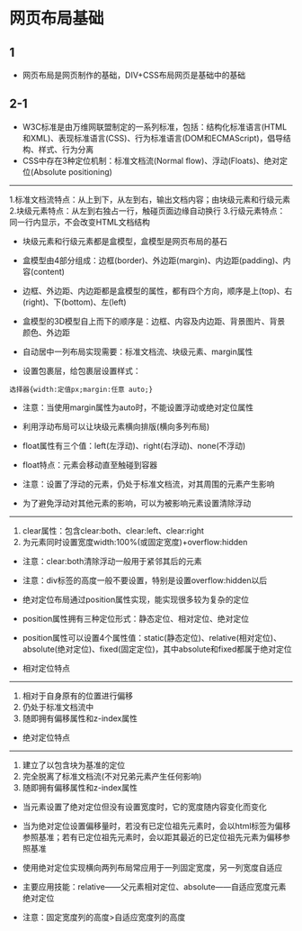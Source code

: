 # 网页布局基础



## 1
* 网页布局是网页制作的基础，DIV+CSS布局网页是基础中的基础

## 2-1
* W3C标准是由万维网联盟制定的一系列标准，包括：结构化标准语言(HTML和XML)、表现标准语言(CSS)、行为标准语言(DOM和ECMAScript)，倡导结构、样式、行为分离
* CSS中存在3种定位机制：标准文档流(Normal flow)、浮动(Floats)、绝对定位(Absolute positioning)

---
1.标准文档流特点：从上到下，从左到右，输出文档内容；由块级元素和行级元素
2.块级元素特点：从左到右独占一行，触碰页面边缘自动换行
3.行级元素特点：同一行内显示，不会改变HTML文档结构


* 块级元素和行级元素都是盒模型，盒模型是网页布局的基石
* 盒模型由4部分组成：边框(border)、外边距(margin)、内边距(padding)、内容(content)
* 边框、外边距、内边距都是盒模型的属性，都有四个方向，顺序是上(top)、右(right)、下(bottom)、左(left)
* 盒模型的3D模型自上而下的顺序是：边框、内容及内边距、背景图片、背景颜色、外边距


* 自动居中一列布局实现需要：标准文档流、块级元素、margin属性
* 设置包裹层，给包裹层设置样式：

`选择器{width:定值px;margin:任意 auto;}`
* 注意：当使用margin属性为auto时，不能设置浮动或绝对定位属性


* 利用浮动布局可以让块级元素横向排版(横向多列布局)
* float属性有三个值：left(左浮动)、right(右浮动)、none(不浮动)
* float特点：元素会移动直至触碰到容器
* 注意：设置了浮动的元素，仍处于标准文档流，对其周围的元素产生影响


* 为了避免浮动对其他元素的影响，可以为被影响元素设置清除浮动

---
1. clear属性：包含clear:both、clear:left、clear:right
2. 为元素同时设置宽度width:100%(或固定宽度)+overflow:hidden
* 注意：clear:both清除浮动一般用于紧邻其后的元素
* 注意：div标签的高度一般不要设置，特别是设置overflow:hidden以后


* 绝对定位布局通过position属性实现，能实现很多较为复杂的定位
* position属性拥有三种定位形式：静态定位、相对定位、绝对定位
* position属性可以设置4个属性值：static(静态定位)、relative(相对定位)、absolute(绝对定位)、fixed(固定定位)，其中absolute和fixed都属于绝对定位


* 相对定位特点

---
1. 相对于自身原有的位置进行偏移
2. 仍处于标准文档流中
3. 随即拥有偏移属性和z-index属性


* 绝对定位特点

---
1. 建立了以包含块为基准的定位
2. 完全脱离了标准文档流(不对兄弟元素产生任何影响)
3. 随即拥有偏移属性和z-index属性


* 当元素设置了绝对定位但没有设置宽度时，它的宽度随内容变化而变化
* 当为绝对定位设置偏移量时，若没有已定位祖先元素时，会以html标签为偏移参照基准；若有已定位祖先元素时，会以距其最近的已定位祖先元素为偏移参照基准


* 使用绝对定位实现横向两列布局常应用于一列固定宽度，另一列宽度自适应
* 主要应用技能：relative——父元素相对定位、absolute——自适应宽度元素绝对定位
* 注意：固定宽度列的高度>自适应宽度列的高度